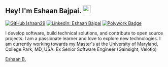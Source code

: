 ## Hey! I'm Eshaan Bajpai. <img src="https://media.giphy.com/media/hvRJCLFzcasrR4ia7z/giphy.gif" width="25px">

[![GitHub Ishaan29](https://img.shields.io/github/followers/ishaan29?label=follow&style=social)](https://github.com/Ishaan29)
[![Linkedin: Eshaan Bajpai](https://img.shields.io/badge/-Eshaan%20Bajpai-blue?style=flat-square&logo=Linkedin&logoColor=white&link=https://www.linkedin.com/in/ishaanbajpai/)](https://www.linkedin.com/in/ishaanbajpai/)
[![Polywork Badge](https://img.shields.io/badge/-EshaanBajpai-orange?style=flat-square&logo=polywork&logoColor=black&link=https://www.polywork.com/eshaan_bajpai)](https://poly.me/eshaan_bajpai)
  
I develop software, build technical solutions, and contribute to open source projects. I am a passionate learner and love to explore new technologies. I am currently working towards my Master's at the University of Maryland, College Park, MD, USA. Ex Senior Software Engineer (Gainsight, Velotio)

<div class="badge-base LI-profile-badge" data-locale="en_US" data-size="large" data-theme="dark" data-type="HORIZONTAL" data-vanity="ishaanbajpai" data-version="v1"><a class="badge-base__link LI-simple-link" href="https://www.linkedin.com/in/ishaanbajpai?trk=profile-badge">Eshaan B.</a></div>
